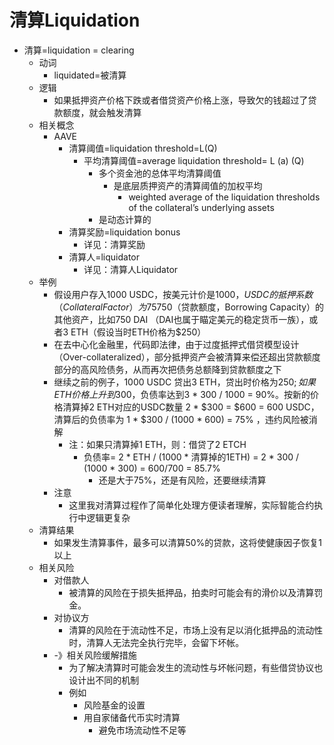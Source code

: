# 清算Liquidation

* 清算=liquidation = clearing
  * 动词 
    * liquidated=被清算 
  * 逻辑 
    * 如果抵押资产价格下跌或者借贷资产价格上涨，导致欠的钱超过了贷款额度，就会触发清算 
  * 相关概念 
    * AAVE 
      * 清算阈值=liquidation threshold=L(Q) 
        * 平均清算阈值=average liquidation threshold= L (a) (Q)
          * 多个资金池的总体平均清算阈值 
            * 是底层质押资产的清算阈值的加权平均 
              * weighted average of the liquidation thresholds of the collateral’s underlying assets 
          * 是动态计算的 
      * 清算奖励=liquidation bonus 
        * 详见：清算奖励
      * 清算人=liquidator 
        * 详见：清算人Liquidator
  * 举例 
    * 假设用户存入1000 USDC，按美元计价是$1000，USDC的抵押系数（Collateral Factor）为75%，也就是说抵押1000 USDC，最多能贷出来价值$750（贷款额度，Borrowing Capacity）的其他资产，比如750 DAI （DAI也属于瞄定美元的稳定货币一族），或者3 ETH（假设当时ETH价格为$250） 
    * 在去中心化金融里，代码即法律，由于过度抵押式借贷模型设计（Over-collateralized），部分抵押资产会被清算来偿还超出贷款额度部分的高风险债务，从而再次把债务总额降到贷款额度之下 
    * 继续之前的例子，1000 USDC 贷出3 ETH，贷出时价格为$250; 如果ETH价格上升到$300，负债率达到3 * 300 / 1000 = 90%。按新的价格清算掉2 ETH对应的USDC数量 2 * $300 = $600 = 600 USDC，清算后的负债率为 1 * $300 / (1000 * 600) = 75% ，违约风险被消解 
      * 注：如果只清算掉1 ETH，则：借贷了2 ETCH 
        * 负债率= 2 * ETH  / (1000 * 清算掉的1ETH) = 2 * 300 / (1000 * 300) = 600/700 = 85.7% 
          * 还是大于75%，还是有风险，还要继续清算 
    * 注意 
      * 这里我对清算过程作了简单化处理方便读者理解，实际智能合约执行中逻辑更复杂 
  * 清算结果 
    * 如果发生清算事件，最多可以清算50%的贷款，这将使健康因子恢复1以上 
  * 相关风险 
    * 对借款人 
      * 被清算的风险在于损失抵押品，拍卖时可能会有的滑价以及清算罚金。 
    * 对协议方 
      * 清算的风险在于流动性不足，市场上没有足以消化抵押品的流动性时，清算人无法完全执行完毕，会留下坏帐。 
    * -》相关风险缓解措施 
      * 为了解决清算时可能会发生的流动性与坏帐问题，有些借贷协议也设计出不同的机制 
      * 例如 
        * 风险基金的设置 
        * 用自家储备代币实时清算 
          * 避免市场流动性不足等 
